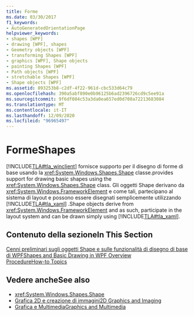 ```yaml
---
title: Forme
ms.date: 03/30/2017
f1_keywords:
- AutoGeneratedOrientationPage
helpviewer_keywords:
- shapes [WPF]
- drawing [WPF], shapes
- Geometry objects [WPF]
- transforming Shapes [WPF]
- graphics [WPF], Shape objects
- painting Shapes [WPF]
- Path objects [WPF]
- stretchable Shapes [WPF]
- Shape objects [WPF]
ms.assetid: 893253b8-c2df-4f22-961d-cbc533d64c79
ms.openlocfilehash: 390a5abf890e0b96125b6ad2396726cd9c5ee91a
ms.sourcegitcommit: 9f6df084c53a3da0ea657ed0d708a72213683084
ms.translationtype: MT
ms.contentlocale: it-IT
ms.lasthandoff: 12/09/2020
ms.locfileid: "96965497"
---
```

# <a name="shapes"></a><span data-ttu-id="31e5a-102">Forme</span><span class="sxs-lookup"><span data-stu-id="31e5a-102">Shapes</span></span>
[!INCLUDE[TLA#tla_winclient](../../../includes/tlasharptla-winclient-md.md)] <span data-ttu-id="31e5a-103">fornisce supporto per il disegno di forme di base usando la <xref:System.Windows.Shapes.Shape> classe.</span><span class="sxs-lookup"><span data-stu-id="31e5a-103">provides support for drawing basic shapes using the <xref:System.Windows.Shapes.Shape> class.</span></span> <span data-ttu-id="31e5a-104">Gli oggetti Shape derivano da <xref:System.Windows.FrameworkElement> e come tali, partecipano al sistema di layout e possono essere disegnati semplicemente utilizzando [!INCLUDE[TLA#tla_xaml](../../../includes/tlasharptla-xaml-md.md)] .</span><span class="sxs-lookup"><span data-stu-id="31e5a-104">Shape objects derive from <xref:System.Windows.FrameworkElement> and as such, participate in the layout system and can be drawn simply using [!INCLUDE[TLA#tla_xaml](../../../includes/tlasharptla-xaml-md.md)].</span></span>  
  
## <a name="in-this-section"></a><span data-ttu-id="31e5a-105">Contenuto della sezione</span><span class="sxs-lookup"><span data-stu-id="31e5a-105">In This Section</span></span>  
 [<span data-ttu-id="31e5a-106">Cenni preliminari sugli oggetti Shape e sulle funzionalità di disegno di base di WPF</span><span class="sxs-lookup"><span data-stu-id="31e5a-106">Shapes and Basic Drawing in WPF Overview</span></span>](shapes-and-basic-drawing-in-wpf-overview.md)  
 [<span data-ttu-id="31e5a-107">Procedure</span><span class="sxs-lookup"><span data-stu-id="31e5a-107">How-to Topics</span></span>](shapes-how-to-topics.md)  
  
## <a name="see-also"></a><span data-ttu-id="31e5a-108">Vedere anche</span><span class="sxs-lookup"><span data-stu-id="31e5a-108">See also</span></span>

- <xref:System.Windows.Shapes.Shape>
- [<span data-ttu-id="31e5a-109">Grafica 2D e creazione di immagini</span><span class="sxs-lookup"><span data-stu-id="31e5a-109">2D Graphics and Imaging</span></span>](../advanced/optimizing-performance-2d-graphics-and-imaging.md)
- [<span data-ttu-id="31e5a-110">Grafica e Multimedia</span><span class="sxs-lookup"><span data-stu-id="31e5a-110">Graphics and Multimedia</span></span>](index.md)
